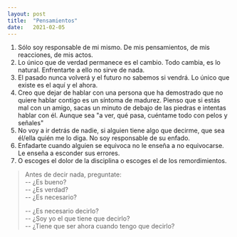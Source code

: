 ```yaml
---
layout: post
title:  "Pensamientos"
date:   2021-02-05
---
```


1. Sólo soy responsable de mi mismo. De mis pensamientos, de mis reacciones, de mis actos.
2. Lo único que de verdad permanece es el cambio. Todo cambia, es lo natural. Enfrentarte a ello no sirve de nada.
3. El pasado nunca volverá y el futuro no sabemos si vendrá. Lo único que existe es el aquí y el ahora.
4. Creo que dejar de hablar con una persona que ha demostrado que no quiere hablar contigo es un síntoma de madurez. Pienso que si estás mal con un amigo, sacas un minuto de debajo de las piedras e intentas hablar con él. Aunque sea "a ver, qué pasa, cuéntame todo con pelos y señales"
5. No voy a ir detrás de nadie, si alguien tiene algo que decirme, que sea él/ella quién me lo diga. No soy responsable de su enfado.
6. Enfadarte cuando alguien se equivoca no le enseña a no equivocarse. Le enseña a esconder sus errores.
7. O escoges el dolor de la disciplina o escoges el de los remordimientos.

> Antes de decir nada, preguntate:  
> -- ¿Es bueno?  
> -- ¿Es verdad?  
> -- ¿Es necesario?  
>   
> -- ¿Es necesario decirlo?  
> -- ¿Soy yo el que tiene que decirlo?  
> -- ¿Tiene que ser ahora cuando tengo que decirlo?  